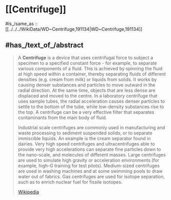 
# [[Centrifuge]] 

#is_/same_as :: [[../../../WikiData/WD~Centrifuge,191134|WD~Centrifuge,191134]] 

## #has_/text_of_/abstract 

> A **Centrifuge** is a device that uses centrifugal force to subject a specimen to a specified constant force - for example, to separate various components of a fluid. This is achieved by spinning the fluid at high speed within a container, thereby separating fluids of different densities (e.g. cream from milk) or liquids from solids. It works by causing denser substances and particles to move outward in the radial direction. At the same time, objects that are less dense are displaced and moved to the centre. In a laboratory centrifuge that uses sample tubes, the radial acceleration causes denser particles to settle to the bottom of the tube, while low-density substances rise to the top. A centrifuge can be a very effective filter that separates contaminants from the main body of fluid.
>
> Industrial scale centrifuges are commonly used in manufacturing and waste processing to sediment suspended solids, or to separate immiscible liquids. An example is the cream separator found in dairies. Very high speed centrifuges and ultracentrifuges able to provide very high accelerations can separate fine particles down to the nano-scale, and molecules of different masses. Large centrifuges are used to simulate high gravity or acceleration environments (for example, high-G training for test pilots). Medium-sized centrifuges are used in washing machines and at some swimming pools to draw water out of fabrics. Gas centrifuges are used for isotope separation, such as to enrich nuclear fuel for fissile isotopes.
>
> [Wikipedia](https://en.wikipedia.org/wiki/Centrifuge) 

